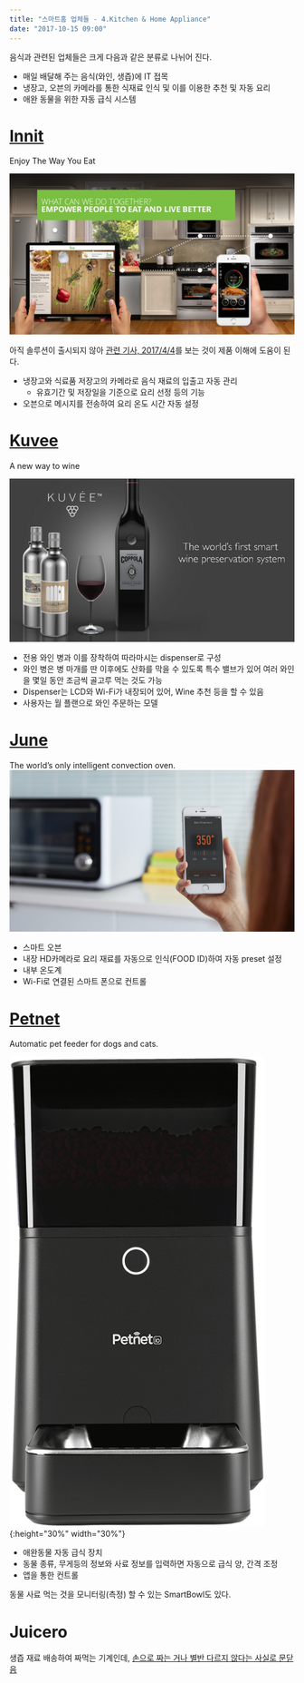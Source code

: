 ```yaml
---
title: "스마트홈 업체들 - 4.Kitchen & Home Appliance"
date: "2017-10-15 09:00"
---
```


음식과 관련된 업체들은 크게 다음과 같은 분류로 나뉘어 진다.
- 매일 배달해 주는 음식(와인, 생즙)에 IT 접목
- 냉장고, 오븐의 카메라를 통한 식재료 인식 및 이를 이용한 추천 및 자동 요리
- 애완 동물을 위한 자동 급식 시스템

# [Innit](http://innit.com)

Enjoy The Way You Eat

![Innit](/images/2017/10/innit.jpg)

아직 솔루션이 출시되지 않아 [관련 기사, 2017/4/4](http://www.news.com.au/technology/innovation/inventions/tech-company-innit-designs-kitchen-of-the-future-by-connecting-appliances-and-food/news-story/ba4692bd16cd585d68ef8606b737f574)를 보는 것이 제품 이해에 도움이 된다.

- 냉장고와 식료품 저장고의 카메라로 음식 재료의 입출고 자동 관리
  - 유효기간 및 저장일을 기준으로 요리 선정 등의 기능
- 오븐으로 메시지를 전송하여 요리 온도 시간 자동 설정

# [Kuvee](https://www.kuvee.com)

A new way to wine

![Kuvee](/images/2017/10/kuvee.png)

- 전용 와인 병과 이를 장착하여 따라마시는 dispenser로 구성
- 와인 병은 병 마개를 딴 이후에도 산화를 막을 수 있도록 특수 밸브가 있어 여러 와인을 몇일 동안 조금씩 골고루 먹는 것도 가능
- Dispenser는 LCD와 Wi-Fi가 내장되어 있어, Wine 추천 등을 할 수 있음
- 사용자는 월 플랜으로 와인 주문하는 모델

# [June](https://juneoven.com)

The world’s only intelligent convection oven.
![June](/images/2017/10/june.jpg)

- 스마트 오븐
- 내장 HD카메라로 요리 재료를 자동으로 인식(FOOD ID)하여 자동 preset 설정
- 내부 온도계
- Wi-Fi로 연결된 스마트 폰으로 컨트롤

# [Petnet](http://petnet.io/)

Automatic pet feeder for dogs and cats.

![Petnet](/images/2017/10/petnet.png){:height="30%" width="30%"}

- 애완동물 자동 급식 장치
- 동물 종류, 무게등의 정보와 사료 정보를 입력하면 자동으로 급식 양, 간격 조정
- 앱을 통한 컨트롤

동물 사료 먹는 것을 모니터링(측정) 할 수 있는 SmartBowl도 있다.

# Juicero

생즙 재료 배송하여 짜먹는 기계인데, [손으로 짜는 거나 별반 다르지 않다는 사실로 문닫음](https://www.theguardian.com/technology/2017/sep/01/juicero-silicon-valley-shutting-down)
